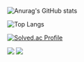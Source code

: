 
![Anurag's GitHub stats](https://github-readme-stats.vercel.app/api?username=O-Wensu&show_icons=true&theme=omni)

![Top Langs](https://github-readme-stats.vercel.app/api/top-langs/?username=O-Wensu&layout=compact&theme=omni)

[![Solved.ac Profile](http://mazassumnida.wtf/api/generate_badge?boj=sojk401)](https://solved.ac/sojk401)

<a href="https://yeon-dev.tistory.com/" target="_blank"><img src="https://img.shields.io/badge/BLOG-000000?style=flat-square&logo=Tistory&logoColor=white"/></a> <img src="https://img.shields.io/badge/sojk401@gmail.com-EA4335?style=flat-square&logo=Gmail&logoColor=white"/> 

